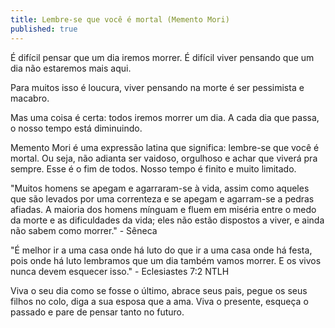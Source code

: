 ```yaml
---
title: Lembre-se que você é mortal (Memento Mori)
published: true
---
```


É difícil pensar que um dia iremos morrer. É difícil viver pensando que um dia não estaremos mais aqui. 

Para muitos isso é loucura, viver pensando na morte é ser pessimista e macabro. 

Mas uma coisa é certa: todos iremos morrer um dia. A cada dia que passa, o nosso tempo está diminuindo.

Memento Mori é uma expressão latina que significa: lembre-se que você é mortal. Ou seja, não adianta ser vaidoso, orgulhoso e achar que viverá pra sempre. Esse é o fim de todos. Nosso tempo é finito e muito limitado. 

"Muitos homens se apegam e agarraram-se à vida, assim como aqueles que são levados por uma correnteza e se apegam e agarram-se a pedras afiadas. A maioria dos homens mínguam e fluem em miséria entre o medo da morte e as dificuldades da vida; eles não estão dispostos a viver, e ainda não sabem como morrer." - Sêneca

"É melhor ir a uma casa onde há luto do que ir a uma casa onde há festa, pois onde há luto lembramos que um dia também vamos morrer. E os vivos nunca devem esquecer isso." - Eclesiastes 7:2 NTLH

Viva o seu dia como se fosse o último, abrace seus pais, pegue os seus filhos no colo, diga a sua esposa que a ama. Viva o presente, esqueça o passado e pare de pensar tanto no futuro.







